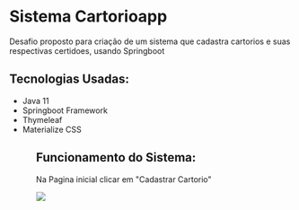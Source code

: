 # Sistema Cartorioapp
Desafio proposto para criação de um sistema que cadastra cartorios e suas respectivas certidoes, usando Springboot


<h2>Tecnologias Usadas:</h2>
<ul>
 <li>Java 11</li>
 <li>Springboot Framework</li>
 <li>Thymeleaf</li>
  <li>Materialize CSS</li>
 <ul>
 
<h2>Funcionamento do Sistema:</h2>

Na Pagina inicial clicar em "Cadastrar Cartorio"


<img src="Cartorio\cartorioapp\src\main\resources\static\img1">
